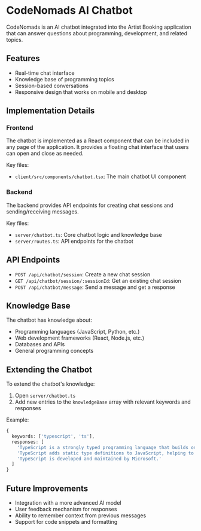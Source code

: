 # CodeNomads AI Chatbot

CodeNomads is an AI chatbot integrated into the Artist Booking application that can answer questions about programming, development, and related topics.

## Features

- Real-time chat interface
- Knowledge base of programming topics
- Session-based conversations
- Responsive design that works on mobile and desktop

## Implementation Details

### Frontend

The chatbot is implemented as a React component that can be included in any page of the application. It provides a floating chat interface that users can open and close as needed.

Key files:
- `client/src/components/chatbot.tsx`: The main chatbot UI component

### Backend

The backend provides API endpoints for creating chat sessions and sending/receiving messages.

Key files:
- `server/chatbot.ts`: Core chatbot logic and knowledge base
- `server/routes.ts`: API endpoints for the chatbot

## API Endpoints

- `POST /api/chatbot/session`: Create a new chat session
- `GET /api/chatbot/session/:sessionId`: Get an existing chat session
- `POST /api/chatbot/message`: Send a message and get a response

## Knowledge Base

The chatbot has knowledge about:
- Programming languages (JavaScript, Python, etc.)
- Web development frameworks (React, Node.js, etc.)
- Databases and APIs
- General programming concepts

## Extending the Chatbot

To extend the chatbot's knowledge:

1. Open `server/chatbot.ts`
2. Add new entries to the `knowledgeBase` array with relevant keywords and responses

Example:
```typescript
{
  keywords: ['typescript', 'ts'],
  responses: [
    'TypeScript is a strongly typed programming language that builds on JavaScript.',
    'TypeScript adds static type definitions to JavaScript, helping to catch errors early.',
    'TypeScript is developed and maintained by Microsoft.'
  ]
}
```

## Future Improvements

- Integration with a more advanced AI model
- User feedback mechanism for responses
- Ability to remember context from previous messages
- Support for code snippets and formatting